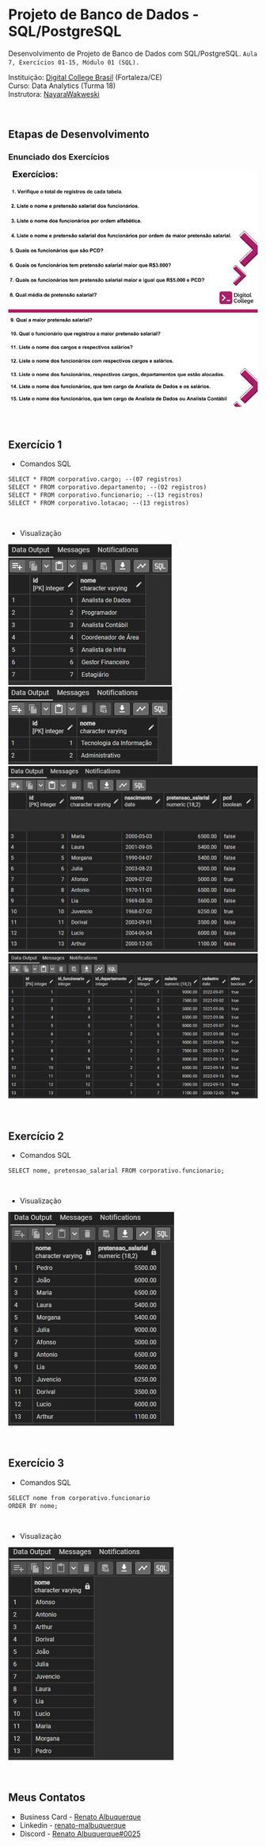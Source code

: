 # Projeto de Banco de Dados - SQL/PostgreSQL

Desenvolvimento de Projeto de Banco de Dados com SQL/PostgreSQL. `Aula 7, Exercícios 01-15, Módulo 01 (SQL).` 

Instituição: [Digital College Brasil](https://digitalcollege.com.br/) (Fortaleza/CE) <br>
Curso: Data Analytics (Turma 18) <br>
Instrutora: [NayaraWakweski](https://github.com/NayaraWakewski) <br>

<br>

## Etapas de Desenvolvimento

### Enunciado dos Exercícios
![screenshot](/images/enunciado_1.png)
![screenshot](/images/enunciado_2.png)

<br>

## Exercício 1
- Comandos SQL <br>
```
SELECT * FROM corporativo.cargo; --(07 registros)
SELECT * FROM corporativo.departamento; --(02 registros)
SELECT * FROM corporativo.funcionario; --(13 registros)
SELECT * FROM corporativo.lotacao; --(13 registros)
```
<br>

- Visualização <br>

![screenshot](/images/corporativo.cargo.png) <br>
![screenshot](/images/corporativo.departamento.png) <br>
![screenshot](/images/corporativo.funcionario.png) <br>
![screenshot](/images/corporativo.lotacao.png) <br>

<br>

## Exercício 2
- Comandos SQL <br>
```
SELECT nome, pretensao_salarial FROM corporativo.funcionario;
```
<br>

- Visualização <br>

![screenshot](/images/ex2.png) <br>

<br>

## Exercício 3
- Comandos SQL <br>
```
SELECT nome from corporativo.funcionario
ORDER BY nome;
```
<br>

- Visualização <br>

![screenshot](/images/ex3.png) <br>

<br>






## Meus Contatos

- Business Card - [Renato Albuquerque](https://rma-contacts.vercel.app/)
- Linkedin - [renato-malbuquerque](https://www.linkedin.com/in/renato-malbuquerque/)
- Discord - [Renato Albuquerque#0025](https://discordapp.com/users/992621595547938837)